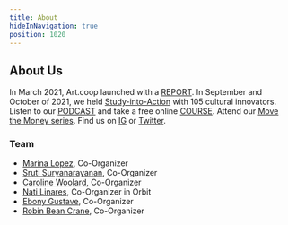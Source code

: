```yaml
---
title: About
hideInNavigation: true
position: 1020
---
```


## About Us

In March 2021, Art.coop launched with a [REPORT](http://art.coop/#report). In September and October of 2021, we held [Study-into-Action](http://art.coop/study) with 105 cultural innovators. Listen to our [PODCAST](https://art.coop/#podcast) and take a free online [COURSE](https://art.coop/#courses). Attend our [Move the Money series](https://www.giarts.org/move-money-grantmakers-arts-artcoop-solidarity-economy-discussion-series). Find us on [IG](https://www.instagram.com/_artcoop/) or [Twitter](https://twitter.com/_artcoop).

### Team

- [Marina Lopez](mailto:marina@art.coop), Co-Organizer
- [Sruti Suryanarayanan](mailto:sruti@art.coop), Co-Organizer
- [Caroline Woolard](mailto:carolinewoolard@gmail.com), Co-Organizer
- [Nati Linares](mailto:nlinares@gmail.com), Co-Organizer in Orbit
- [Ebony Gustave](mailto:cooperativejournal@gmail.com), Co-Organizer
- [Robin Bean Crane](mailto:k.bean.crane@gmail.com), Co-Organizer
